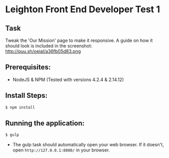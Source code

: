 # Leighton Front End Developer Test 1
## Task
Tweak the 'Our Mission' page to make it responsive. A guide on how it should look is included in the screenshot:
http://puu.sh/oeiaI/a36fb05d83.png


## Prerequisites:
- NodeJS & NPM (Tested with versions 4.2.4 & 2.14.12)
## Install Steps:
```sh
$ npm install
```

## Running the application:
```sh
$ gulp
```
- The gulp task should automatically open your web browser. If it doesn't, open `http://127.0.0.1:8080/` in your browser.